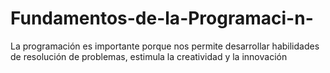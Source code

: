 # Fundamentos-de-la-Programaci-n-
La programación es importante porque nos permite desarrollar habilidades de resolución de problemas, estimula la creatividad y la innovación
